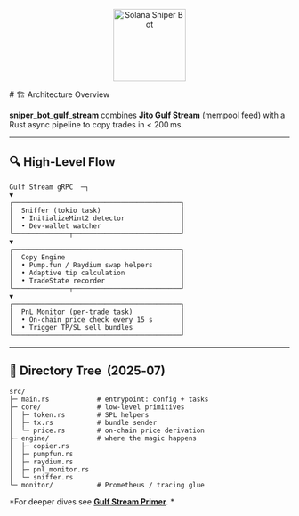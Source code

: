 
<!-- banner line keeps SEO consistent -->
<!-- generated 2025‑07‑18 -->
<p align="center">
  <img src="assets/banner.svg" height="130" alt="Solana Sniper Bot">
</p>
# 🏗 Architecture Overview

**sniper_bot_gulf_stream** combines **Jito Gulf Stream** (mempool feed)
with a Rust async pipeline to copy trades in < 200 ms.

---

## 🔍 High‑Level Flow

```text
Gulf Stream gRPC  ─┐
▼
┌──────────────────────────────────────────┐
│  Sniffer (tokio task)                    │
│  • InitializeMint2 detector              │
│  • Dev‑wallet watcher                    │
└──────────────┬───────────────────────────┘
▼
┌──────────────────────────────────────────┐
│  Copy Engine                             │
│  • Pump.fun / Raydium swap helpers       │
│  • Adaptive tip calculation              │
│  • TradeState recorder                   │
└──────────────┬───────────────────────────┘
▼
┌──────────────────────────────────────────┐
│  PnL Monitor (per‑trade task)            │
│  • On‑chain price check every 15 s       │
│  • Trigger TP/SL sell bundles            │
└──────────────────────────────────────────┘
````

---

## 📁 Directory Tree  (2025‑07)

```text
src/
├─ main.rs            # entrypoint: config + tasks
├─ core/              # low‑level primitives
│  ├─ token.rs        # SPL helpers
│  ├─ tx.rs           # bundle sender
│  └─ price.rs        # on‑chain price derivation
├─ engine/            # where the magic happens
│  ├─ copier.rs
│  ├─ pumpfun.rs
│  ├─ raydium.rs
│  ├─ pnl_monitor.rs
│  └─ sniffer.rs
└─ monitor/           # Prometheus / tracing glue
```

*For deeper dives see **[Gulf Stream Primer](gulf-stream.md)**. *

````
